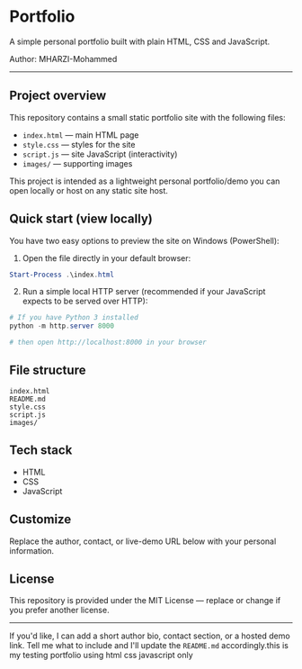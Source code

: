# Portfolio

A simple personal portfolio built with plain HTML, CSS and JavaScript.

Author: MHARZI-Mohammed

---

## Project overview

This repository contains a small static portfolio site with the following files:

- `index.html` — main HTML page
- `style.css` — styles for the site
- `script.js` — site JavaScript (interactivity)
- `images/` — supporting images

This project is intended as a lightweight personal portfolio/demo you can open locally or host on any static site host.

## Quick start (view locally)

You have two easy options to preview the site on Windows (PowerShell):

1) Open the file directly in your default browser:

```powershell
Start-Process .\index.html
```

2) Run a simple local HTTP server (recommended if your JavaScript expects to be served over HTTP):

```powershell
# If you have Python 3 installed
python -m http.server 8000

# then open http://localhost:8000 in your browser
```

## File structure

```
index.html
README.md
style.css
script.js
images/
```

## Tech stack

- HTML
- CSS
- JavaScript

## Customize

Replace the author, contact, or live-demo URL below with your personal information.

## License

This repository is provided under the MIT License — replace or change if you prefer another license.

---

If you'd like, I can add a short author bio, contact section, or a hosted demo link. Tell me what to include and I'll update the `README.md` accordingly.this is my testing portfolio using html css javascript only
